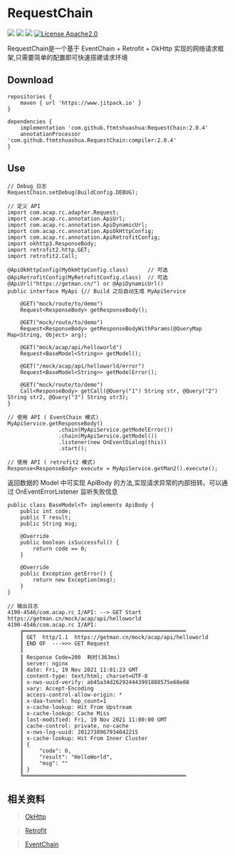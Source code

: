 RequestChain
=====
[![](https://jitpack.io/v/ftmtshuashua/RequestChain.svg)](https://jitpack.io/#ftmtshuashua/RequestChain)
[![](https://img.shields.io/badge/android-5.0%2B-blue)]()
[![](https://img.shields.io/badge/jdk-1.8%2B-blue)]()
[![License Apache2.0](http://img.shields.io/badge/license-Apache2.0-brightgreen.svg?style=flat)](http://www.apache.org/licenses/LICENSE-2.0.html)

RequestChain是一个基于 EventChain + Retrofit + OkHttp 实现的网络请求框架,只需要简单的配置即可快速搭建请求环境

Download
-------

```
repositories {
    maven { url 'https://www.jitpack.io' }
}

dependencies {
    implementation 'com.github.ftmtshuashua:RequestChain:2.0.4'
    annotationProcessor 'com.github.ftmtshuashua.RequestChain:compiler:2.0.4'
}
```

Use
--------

```
// Debug 日志
RequestChain.setDebug(BuildConfig.DEBUG);
```

```
// 定义 API
import com.acap.rc.adapter.Request;
import com.acap.rc.annotation.ApiUrl;
import com.acap.rc.annotation.ApiDynamicUrl;
import com.acap.rc.annotation.ApiOkHttpConfig;
import com.acap.rc.annotation.ApiRetrofitConfig;
import okhttp3.ResponseBody;
import retrofit2.http.GET;
import retrofit2.Call;

@ApiOkHttpConfig(MyOkHttpConfig.class)      // 可选
@ApiRetrofitConfig(MyRetrofitConfig.class)  // 可选
@ApiUrl("https://getman.cn/") or @ApiDynamicUrl()
public interface MyApi {// Build 之后自动生成 MyApiService

    @GET("mock/route/to/demo")
    Request<ResponseBody> getResponseBody();
    
    @GET("mock/route/to/demo")
    Request<ResponseBody> getResponseBodyWithParams(@QueryMap Map<String, Object> arg);
    
    @GET("mock/acap/api/helloworld")
    Request<BaseModel<String>> getModel();
    
    @GET("/mock/acap/api/helloworld/error")
    Request<BaseModel<String>> getModelError();
    
    @GET("mock/route/to/demo")
    Call<ResponseBody> getCall(@Query("1") String str, @Query("2") String str2, @Query("3") String str3);
}
```

```
// 使用 API ( EventChain 模式)
MyApiService.getResponseBody()
                .chain(MyApiService.getModelError())
                .chain(MyApiService.getModel())
                .listener(new OnEventDialog(this))
                .start();

// 使用 API ( retrofit2 模式)
Response<ResponseBody> execute = MyApiService.getMan2().execute();
```

返回数据的 Model 中可实现 ApiBody 的方法,实现请求异常的内部扭转。可以通过 OnEventErrorListener 监听失败信息

```
public class BaseModel<T> implements ApiBody {
    public int code;
    public T result;
    public String msg;

    @Override
    public boolean isSuccessful() {
        return code == 0;
    }

    @Override
    public Exception getError() {
        return new Exception(msg);
    }
}

```

```
// 输出日志
4190-4546/com.acap.rc I/API: --> GET Start https://getman.cn/mock/acap/api/helloworld
4190-4546/com.acap.rc I/API:  
    ╔═══════════════════════════════════════════════════
    ║ GET  http/1.1  https://getman.cn/mock/acap/api/helloworld
    ║ END OF  --->>> GET Request
    ║ 
    ║ Response Code=200  耗时(363ms)
    ║ server: nginx
    ║ date: Fri, 19 Nov 2021 11:01:23 GMT
    ║ content-type: text/html; charset=UTF-8
    ║ x-nws-uuid-verify: ab45a34d262924443991888575e68e08
    ║ vary: Accept-Encoding
    ║ access-control-allow-origin: *
    ║ x-daa-tunnel: hop_count=1
    ║ x-cache-lookup: Hit From Upstream
    ║ x-cache-lookup: Cache Miss
    ║ last-modified: Fri, 19 Nov 2021 11:00:00 GMT
    ║ cache-control: private, no-cache
    ║ x-nws-log-uuid: 2012738967934042215
    ║ x-cache-lookup: Hit From Inner Cluster
    ║ {
    ║     "code": 0,
    ║     "result": "HelloWorld",
    ║     "msg": ""
    ║ }
    ╚═══════════════════════════════════════════════════
```

相关资料
--------
> [OkHttp](https://github.com/square/okhttp)

> [Retrofit](https://github.com/square/retrofit)

> [EventChain](https://github.com/ftmtshuashua/EventChain)